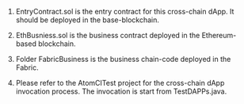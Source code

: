 1. EntryContract.sol is the entry contract for this cross-chain dApp. It should be deployed in the base-blockchain.

2. EthBusniess.sol is the business contract deployed in the Ethereum-based blockchain.

3. Folder FabricBusiness is the business chain-code deployed in the Fabric. 

4. Please refer to the AtomCITest project for the cross-chain dApp invocation process. The invocation is start from TestDAPPs.java.